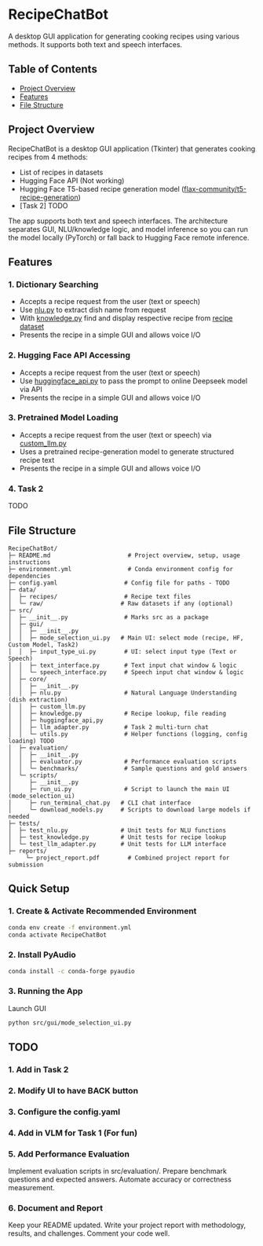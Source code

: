 # RecipeChatBot

A desktop GUI application for generating cooking recipes using various methods. It supports both text and speech interfaces.

## Table of Contents
- [Project Overview](#project-overview)
- [Features](#features)
- [File Structure](#file-structure)

## Project Overview
RecipeChatBot is a desktop GUI application (Tkinter) that generates cooking recipes from 4 methods:
- List of recipes in datasets
- Hugging Face API (Not working)
- Hugging Face T5-based recipe generation model ([flax-community/t5-recipe-generation](https://huggingface.co/flax-community/t5-recipe-generation))
- [Task 2] TODO <br />

The app supports both text and speech interfaces. The architecture separates GUI, NLU/knowledge logic, and model inference so you can run the model locally (PyTorch) or fall back to Hugging Face remote inference.

## Features
### 1. Dictionary Searching
- Accepts a recipe request from the user (text or speech)
- Use [nlu.py](src\core\nlu.py) to extract dish name from request
- With [knowledge.py](src\core\knowledge.py) find and display respective recipe from [recipe dataset](data\recipes)
- Presents the recipe in a simple GUI and allows voice I/O

### 2. Hugging Face API Accessing
- Accepts a recipe request from the user (text or speech)
- Use [huggingface_api.py](src\core\huggingface_api.py) to pass the prompt to online Deepseek model via API
- Presents the recipe in a simple GUI and allows voice I/O

### 3. Pretrained Model Loading
- Accepts a recipe request from the user (text or speech) via [custom_llm.py](src\core\custom_llm.py)
- Uses a pretrained recipe-generation model to generate structured recipe text
- Presents the recipe in a simple GUI and allows voice I/O

### 4. Task 2
TODO

## File Structure
```
RecipeChatBot/
├─ README.md                      # Project overview, setup, usage instructions
├─ environment.yml                # Conda environment config for dependencies
├─ config.yaml                   # Config file for paths - TODO
├─ data/
│  ├─ recipes/                   # Recipe text files 
│  └─ raw/                      # Raw datasets if any (optional)
├─ src/
│  ├─ __init__.py                # Marks src as a package
│  ├─ gui/
│  │  ├─ __init__.py
│  │  ├─ mode_selection_ui.py   # Main UI: select mode (recipe, HF, Custom Model, Task2)
│  │  ├─ input_type_ui.py        # UI: select input type (Text or Speech)
│  │  ├─ text_interface.py       # Text input chat window & logic
│  │  └─ speech_interface.py     # Speech input chat window & logic
│  ├─ core/
│  │  ├─ __init__.py
│  │  ├─ nlu.py                  # Natural Language Understanding (dish extraction)
│  │  ├─ custom_llm.py 
│  │  ├─ knowledge.py            # Recipe lookup, file reading
│  │  ├─ huggingface_api,py
│  │  ├─ llm_adapter.py          # Task 2 multi-turn chat
│  │  └─ utils.py                # Helper functions (logging, config loading) TODO
│  ├─ evaluation/
│  │  ├─ __init__.py
│  │  ├─ evaluator.py            # Performance evaluation scripts
│  │  └─ benchmarks/             # Sample questions and gold answers
│  └─ scripts/
│     ├─ __init__.py
│     ├─ run_ui.py               # Script to launch the main UI (mode_selection_ui)
│     ├─ run_terminal_chat.py   # CLI chat interface
│     └─ download_models.py     # Scripts to download large models if needed
├─ tests/
│  ├─ test_nlu.py               # Unit tests for NLU functions
│  ├─ test_knowledge.py         # Unit tests for recipe lookup
│  └─ test_llm_adapter.py       # Unit tests for LLM interface
├─ reports/
     └─ project_report.pdf        # Combined project report for submission
```
## Quick Setup
### 1. Create & Activate Recommended Environment
```sh
conda env create -f environment.yml
conda activate RecipeChatBot
```

### 2. Install PyAudio
```sh
conda install -c conda-forge pyaudio
```

### 3. Running the App
Launch GUI
```sh
python src/gui/mode_selection_ui.py
```

## TODO
### 1. Add in Task 2

### 2. Modify UI to have BACK button

### 3. Configure the config.yaml

### 4. Add in VLM for Task 1 (For fun)

### 5. Add Performance Evaluation
Implement evaluation scripts in src/evaluation/.
Prepare benchmark questions and expected answers.
Automate accuracy or correctness measurement.

### 6. Document and Report
Keep your README updated.
Write your project report with methodology, results, and challenges.
Comment your code well.